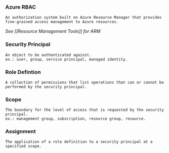 ### Azure RBAC
	An authorization system built on Azure Resource Manager that provides fine-grained access management to Azure resources.

*See [[Resource Management Tools]] for ARM*

### Security Principal
	An object to be authenticated against.
	ex.: user, group, service principal, managed identity.

### Role Defintion
	A collection of permissions that list operations that can or cannot be performed by the security principal.

### Scope
	The boundary for the level of access that is requested by the security principal.
	ex.: management group, subscription, resource group, resource.

### Assignment
	The application of a role definition to a security principal at a specified scope.